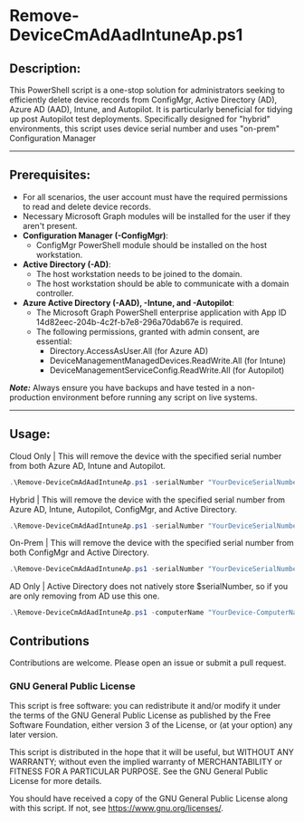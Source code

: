 # Remove-DeviceCmAdAadIntuneAp.ps1

## Description:  
This PowerShell script is a one-stop solution for administrators seeking to efficiently delete device records from ConfigMgr, Active Directory (AD), Azure AD (AAD), Intune, and Autopilot. It is particularly beneficial for tidying up post Autopilot test deployments. Specifically designed for "hybrid" environments, this script uses device serial number and uses "on-prem" Configuration Manager

***
## Prerequisites:

- For all scenarios, the user account must have the required permissions to read and delete device records.
- Necessary Microsoft Graph modules will be installed for the user if they aren't present.
- **Configuration Manager (-ConfigMgr)**:
  - ConfigMgr PowerShell module should be installed on the host workstation.
- **Active Directory (-AD)**:
  - The host workstation needs to be joined to the domain.
  - The host workstation should be able to communicate with a domain controller.
- **Azure Active Directory (-AAD), -Intune, and -Autopilot**:
  - The Microsoft Graph PowerShell enterprise application with App ID 14d82eec-204b-4c2f-b7e8-296a70dab67e is required.
  - The following permissions, granted with admin consent, are essential:
      - Directory.AccessAsUser.All (for Azure AD)
      - DeviceManagementManagedDevices.ReadWrite.All (for Intune)
      - DeviceManagementServiceConfig.ReadWrite.All (for Autopilot)

***Note:*** Always ensure you have backups and have tested in a non-production environment before running any script on live systems.

***
## Usage:

Cloud Only | This will remove the device with the specified serial number from both Azure AD, Intune and Autopilot.
```powershell
.\Remove-DeviceCmAdAadIntuneAp.ps1 -serialNumber "YourDeviceSerialNumber" -AAD - Intune -Autopilot
```
Hybrid | This will remove the device with the specified serial number from Azure AD, Intune, Autopilot, ConfigMgr, and Active Directory.
```powershell
.\Remove-DeviceCmAdAadIntuneAp.ps1 -serialNumber "YourDeviceSerialNumber" -All
```
On-Prem | This will remove the device with the specified serial number from both ConfigMgr and Active Directory.
```powershell
.\Remove-DeviceCmAdAadIntuneAp.ps1 -serialNumber "YourDeviceSerialNumber" -ConfigMgr -AD
```
AD Only | Active Directory does not natively store $serialNumber, so if you are only removing from AD use this one.
```powershell
.\Remove-DeviceCmAdAadIntuneAp.ps1 -computerName "YourDevice-ComputerName" -AD
```

###
## Contributions

Contributions are welcome. Please open an issue or submit a pull request.

### GNU General Public License
This script is free software: you can redistribute it and/or modify it under the terms of the GNU General Public License as published by the Free Software Foundation, either version 3 of the License, or (at your option) any later version.

This script is distributed in the hope that it will be useful, but WITHOUT ANY WARRANTY; without even the implied warranty of MERCHANTABILITY or FITNESS FOR A PARTICULAR PURPOSE.  See the GNU General Public License for more details.

You should have received a copy of the GNU General Public License along with this script. If not, see https://www.gnu.org/licenses/.
